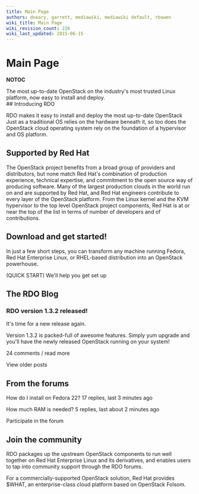 ```yaml
---
title: Main Page
authors: dneary, garrett, mediawiki, mediawiki default, rbowen
wiki_title: Main Page
wiki_revision_count: 226
wiki_last_updated: 2015-06-15
---
```


# Main Page

__NOTOC__

<div class="hero-unit">
<div class="row">
<div class="offset4 span6">
The most up-to-date OpenStack on the
 industry's most trusted Linux platform,
 now easy to install and deploy.

</div>
</div>
</div>
<div class="row">
<div class="span10 offset1 pad-sides">
## Introducing RDO

RDO makes it easy to install and deploy the most up-to-date OpenStack Just as a traditional OS relies on the hardware beneath it, so too does the OpenStack cloud operating system rely on the foundation of a hypervisor and OS platform.

## Supported by Red Hat

The OpenStack project benefits from a broad group of providers and distributors, but none match Red Hat's combination of production experience, technical expertise, and commitment to the open source way of producing software. Many of the largest production clouds in the world run on and are supported by Red Hat, and Red Hat engineers contribute to every layer of the OpenStack platform. From the Linux kernel and the KVM hypervisor to the top level OpenStack project components, Red Hat is at or near the top of the list in terms of number of developers and of contributions.

## Download and get started!

In just a few short steps, you can transform any machine running Fedora, Red Hat Enterprise Linux, or RHEL-based distribution into an OpenStack powerhouse.

(QUICK START) We'll help you get set up

## The RDO Blog

### RDO version 1.3.2 released!

It's time for a new release again.

Version 1.3.2 is packed-full of awesome features. Simply yum upgrade and you'll have the newly released OpenStack running on your system!

24 comments / read more

View older posts

## From the forums

How do I install on Fedora 22? 17 replies, last 3 minutes ago

How much RAM is needed? 5 replies, last about 2 minutes ago

Participate in the forum

## Join the community

RDO packages up the upstream OpenStack components to run well together on Red Hat Enterprise Linux and its derivatives, and enables users to tap into community support through the RDO forums.

For a commercially-supported OpenStack solution, Red Hat provides $WHAT, an enterprise-class cloud platform based on OpenStack Folsom.

</div>
